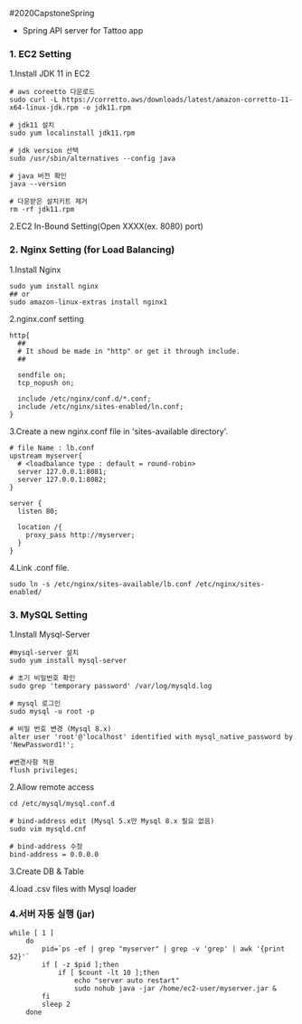 #2020CapstoneSpring

- Spring API server for Tattoo app


### 1. EC2 Setting
1.Install JDK 11 in EC2
```shell script
# aws coreetto 다운로드
sudo curl -L https://corretto.aws/downloads/latest/amazon-corretto-11-x64-linux-jdk.rpm -o jdk11.rpm

# jdk11 설치
sudo yum localinstall jdk11.rpm

# jdk version 선택
sudo /usr/sbin/alternatives --config java

# java 버전 확인
java --version

# 다운받은 설치키트 제거
rm -rf jdk11.rpm
```

2.EC2 In-Bound Setting(Open XXXX(ex. 8080) port)

### 2. Nginx Setting (for Load Balancing)
1.Install Nginx
```shell script
sudo yum install nginx
## or
sudo amazon-linux-extras install nginx1
```
2.nginx.conf setting
```shell script
http{
  ##
  # It shoud be made in "http" or get it through include.
  ##
  
  sendfile on;
  tcp_nopush on;
  
  include /etc/nginx/conf.d/*.conf;
  include /etc/nginx/sites-enabled/ln.conf;
}
```

3.Create a new nginx.conf file in 'sites-available directory'.
```shell script
# file Name : lb.conf
upstream myserver{
  # <loadbalance type : default = round-robin>
  server 127.0.0.1:8081;
  server 127.0.0.1:8082;
}

server {
  listen 80;
  
  location /{
    proxy_pass http://myserver;
  }
}
```

4.Link .conf file.
```
sudo ln -s /etc/nginx/sites-available/lb.conf /etc/nginx/sites-enabled/
```

### 3. MySQL Setting
1.Install Mysql-Server
```shell script
#mysql-server 설치
sudo yum install mysql-server

# 초기 비밀번호 확인
sudo grep 'temporary password' /var/log/mysqld.log

# mysql 로그인
sudo mysql -u root -p

# 비밀 번호 변경 (Mysql 8.x)
alter user 'root'@'localhost' identified with mysql_native_password by 'NewPassword1!';

#변경사항 적용
flush privileges;
```

2.Allow remote access
```shell script
cd /etc/mysql/mysql.conf.d

# bind-address edit (Mysql 5.x만 Mysql 8.x 필요 없음)
sudo vim mysqld.cnf

# bind-address 수정
bind-address = 0.0.0.0 
```

3.Create DB & Table

4.load .csv files with Mysql loader

### 4.서버 자동 실행 (jar)
```shell script
while [ 1 ] 
	do 
		pid=`ps -ef | grep "myserver" | grep -v 'grep' | awk '{print $2}'` 
		if [ -z $pid ];then 
			if [ $count -lt 10 ];then 
				echo "server auto restart" 
				sudo nohub java -jar /home/ec2-user/myserver.jar &  
		fi 
		sleep 2 
	done
```